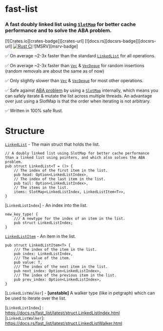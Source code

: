 fast-list
=========
### A fast doubly linked list using [`SlotMap`] for better cache performance and to solve the ABA problem.

[![Crates.io][crates-badge]][crates-url]
[![docs.rs][docsrs-badge]][docsrs-url]
[![Rust CI](https://github.com/henke443/fast-list/actions/workflows/rust-ci.yml/badge.svg)](https://github.com/henke443/fast-list/actions/workflows/rust-ci.yml)
![MSRV][msrv-badge]


✅ On average ~2-3x faster than the standard [`LinkedList`](https://doc.rust-lang.org/std/collections/struct.LinkedList.html) for all operations.

✅ On average ~2-3x faster than [`Vec`] & [`VecDeque`] for random insertions (random removals are about the same as of now)

✅ Only slightly slower than [`Vec`] & [`VecDeque`] for most other operations.

✅ Safe against [ABA problem] by using a [`SlotMap`] internally, which means you can safely iterate & mutate the list across multiple threads. An advantage over just using a SlotMap is that the order when iterating is not arbitrary.

✅ Written in 100% safe Rust.

[ABA problem]: https://en.wikipedia.org/wiki/ABA_problem
[`SlotMap`]: https://docs.rs/slotmap/latest/slotmap/index.html
[`Vec`]: https://doc.rust-lang.org/std/vec/struct.Vec.html
[`VecDeque`]: https://doc.rust-lang.org/std/collections/struct.VecDeque.html


# Structure

 [`LinkedList`] - The main struct that holds the list.
```rust,ignore
// A doubly linked list using SlotMap for better cache performance than a linked list using pointers, and which also solves the ABA problem.
pub struct LinkedList<T = ()> {
    // The index of the first item in the list.
    pub head: Option<LinkedListIndex>,
    // The index of the last item in the list.
    pub tail: Option<LinkedListIndex>,
    // The items in the list.
    items: SlotMap<LinkedListIndex, LinkedListItem<T>>,
}
```

[`LinkedListIndex`] - An index into the list.
```rust,ignore
new_key_type! {
    /// A newtype for the index of an item in the list.
    pub struct LinkedListIndex;
}
```
 [`LinkedListItem`] - An item in the list.

```rust,ignore
pub struct LinkedListItem<T> {
    /// The index of the item in the list.
    pub index: LinkedListIndex,
    /// The value of the item.
    pub value: T,
    /// The index of the next item in the list.
    pub next_index: Option<LinkedListIndex>,
    /// The index of the previous item in the list.
    pub prev_index: Option<LinkedListIndex>,
}
```

 [`LinkedListWalker`] - **\[unstable\]** A walker type (like in petgraph) which can be used to iterate over the list.

[`LinkedListItem`]: https://docs.rs/fast_list/latest/struct.LinkedListItem.html
[`LinkedList`]: https://docs.rs/fast_list/latest/struct.LinkedList.html
[`LinkedListIndex`] : https://docs.rs/fast_list/latest/struct.LinkedListIndex.html
[`LinkedListWalker`]: https://docs.rs/fast_list/latest/struct.LinkedListWalker.html

